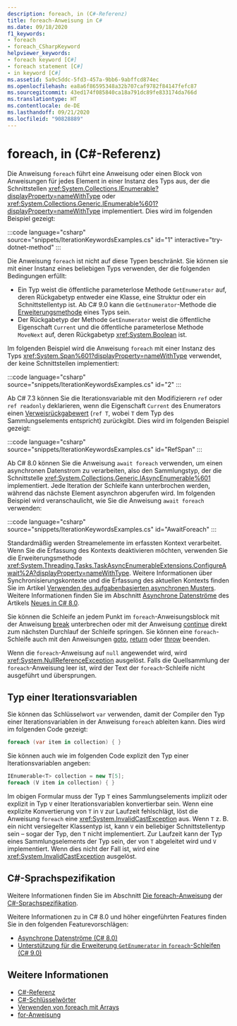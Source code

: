 ```yaml
---
description: foreach, in (C#-Referenz)
title: foreach-Anweisung in C#
ms.date: 09/18/2020
f1_keywords:
- foreach
- foreach_CSharpKeyword
helpviewer_keywords:
- foreach keyword [C#]
- foreach statement [C#]
- in keyword [C#]
ms.assetid: 5a9c5ddc-5fd3-457a-9bb6-9abffcd874ec
ms.openlocfilehash: ea8a6f86595348a32b707caf9782f84147fefc87
ms.sourcegitcommit: 43ed174f085840ca18a791dc89fe833174da766d
ms.translationtype: HT
ms.contentlocale: de-DE
ms.lasthandoff: 09/21/2020
ms.locfileid: "90828889"
---
```

# <a name="foreach-in-c-reference"></a>foreach, in (C#-Referenz)

Die Anweisung `foreach` führt eine Anweisung oder einen Block von Anweisungen für jedes Element in einer Instanz des Typs aus, der die Schnittstellen <xref:System.Collections.IEnumerable?displayProperty=nameWithType> oder <xref:System.Collections.Generic.IEnumerable%601?displayProperty=nameWithType> implementiert. Dies wird im folgenden Beispiel gezeigt:

:::code language="csharp" source="snippets/IterationKeywordsExamples.cs" id="1" interactive="try-dotnet-method" :::

Die Anweisung `foreach` ist nicht auf diese Typen beschränkt. Sie können sie mit einer Instanz eines beliebigen Typs verwenden, der die folgenden Bedingungen erfüllt:

- Ein Typ weist die öffentliche parameterlose Methode `GetEnumerator` auf, deren Rückgabetyp entweder eine Klasse, eine Struktur oder ein Schnittstellentyp ist. Ab C# 9.0 kann die `GetEnumerator`-Methode die [Erweiterungsmethode](../../programming-guide/classes-and-structs/extension-methods.md) eines Typs sein.
- Der Rückgabetyp der Methode `GetEnumerator` weist die öffentliche Eigenschaft `Current` und die öffentliche parameterlose Methode `MoveNext` auf, deren Rückgabetyp <xref:System.Boolean> ist.

Im folgenden Beispiel wird die Anweisung `foreach` mit einer Instanz des Typs <xref:System.Span%601?displayProperty=nameWithType> verwendet, der keine Schnittstellen implementiert:

:::code language="csharp" source="snippets/IterationKeywordsExamples.cs" id="2" :::

Ab C# 7.3 können Sie die Iterationsvariable mit den Modifizierern `ref` oder `ref readonly` deklarieren, wenn die Eigenschaft `Current` des Enumerators einen [Verweisrückgabewert](ref.md#reference-return-values) (`ref T`, wobei `T` dem Typ des Sammlungselements entspricht) zurückgibt. Dies wird im folgenden Beispiel gezeigt:

:::code language="csharp" source="snippets/IterationKeywordsExamples.cs" id="RefSpan" :::

Ab C# 8.0 können Sie die Anweisung `await foreach` verwenden, um einen asynchronen Datenstrom zu verarbeiten, also den Sammlungstyp, der die Schnittstelle <xref:System.Collections.Generic.IAsyncEnumerable%601> implementiert. Jede Iteration der Schleife kann unterbrochen werden, während das nächste Element asynchron abgerufen wird. Im folgenden Beispiel wird veranschaulicht, wie Sie die Anweisung `await foreach` verwenden:

:::code language="csharp" source="snippets/IterationKeywordsExamples.cs" id="AwaitForeach" :::

Standardmäßig werden Streamelemente im erfassten Kontext verarbeitet. Wenn Sie die Erfassung des Kontexts deaktivieren möchten, verwenden Sie die Erweiterungsmethode <xref:System.Threading.Tasks.TaskAsyncEnumerableExtensions.ConfigureAwait%2A?displayProperty=nameWithType>. Weitere Informationen über Synchronisierungskontexte und die Erfassung des aktuellen Kontexts finden Sie im Artikel [Verwenden des aufgabenbasierten asynchronen Musters](../../../standard/asynchronous-programming-patterns/consuming-the-task-based-asynchronous-pattern.md). Weitere Informationen finden Sie im Abschnitt [Asynchrone Datenströme](../../whats-new/csharp-8.md#asynchronous-streams) des Artikels [Neues in C# 8.0](../../whats-new/csharp-8.md).

Sie können die Schleife an jedem Punkt im `foreach`-Anweisungsblock mit der Anweisung [break](break.md) unterbrechen oder mit der Anweisung [continue](continue.md) direkt zum nächsten Durchlauf der Schleife springen. Sie können eine `foreach`-Schleife auch mit den Anweisungen [goto](goto.md), [return](return.md) oder [throw](throw.md) beenden.

Wenn die `foreach`-Anweisung auf `null` angewendet wird, wird <xref:System.NullReferenceException> ausgelöst. Falls die Quellsammlung der `foreach`-Anweisung leer ist, wird der Text der `foreach`-Schleife nicht ausgeführt und übersprungen.

## <a name="type-of-an-iteration-variable"></a>Typ einer Iterationsvariablen

Sie können das Schlüsselwort `var` verwenden, damit der Compiler den Typ einer Iterationsvariablen in der Anweisung `foreach` ableiten kann. Dies wird im folgenden Code gezeigt:

```csharp
foreach (var item in collection) { }
```

Sie können auch wie im folgenden Code explizit den Typ einer Iterationsvariablen angeben:

```csharp
IEnumerable<T> collection = new T[5];
foreach (V item in collection) { }
```

Im obigen Formular muss der Typ `T` eines Sammlungselements implizit oder explizit in Typ `V` einer Iterationsvariablen konvertierbar sein. Wenn eine explizite Konvertierung von `T` in `V` zur Laufzeit fehlschlägt, löst die Anweisung `foreach` eine <xref:System.InvalidCastException> aus. Wenn `T` z. B. ein nicht versiegelter Klassentyp ist, kann `V` ein beliebiger Schnittstellentyp sein – sogar der Typ, den `T` nicht implementiert. Zur Laufzeit kann der Typ eines Sammlungselements der Typ sein, der von `T` abgeleitet wird und `V` implementiert. Wenn dies nicht der Fall ist, wird eine <xref:System.InvalidCastException> ausgelöst.

## <a name="c-language-specification"></a>C#-Sprachspezifikation

Weitere Informationen finden Sie im Abschnitt [Die foreach-Anweisung](~/_csharplang/spec/statements.md#the-foreach-statement) der [C#-Sprachspezifikation](~/_csharplang/spec/introduction.md).

Weitere Informationen zu in C# 8.0 und höher eingeführten Features finden Sie in den folgenden Featurevorschlägen:

- [Asynchrone Datenströme (C# 8.0)](~/_csharplang/proposals/csharp-8.0/async-streams.md)
- [Unterstützung für die Erweiterung `GetEnumerator` in `foreach`-Schleifen (C# 9.0)](~/_csharplang/proposals/csharp-9.0/extension-getenumerator.md)

## <a name="see-also"></a>Weitere Informationen

- [C#-Referenz](../index.md)
- [C#-Schlüsselwörter](index.md)
- [Verwenden von foreach mit Arrays](../../programming-guide/arrays/using-foreach-with-arrays.md)
- [for-Anweisung](for.md)
